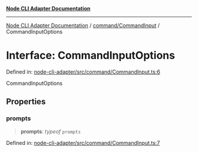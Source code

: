 [**Node CLI Adapter Documentation**](../../../README.md)

***

[Node CLI Adapter Documentation](../../../README.md) / [command/CommandInput](../README.md) / CommandInputOptions

# Interface: CommandInputOptions

Defined in: [node-cli-adapter/src/command/CommandInput.ts:6](https://github.com/stonemjs/node-cli-adapter/blob/8ef828e16ecc094567e6273802f11f5e24d2745e/src/command/CommandInput.ts#L6)

CommandInputOptions

## Properties

### prompts

> **prompts**: *typeof* `prompts`

Defined in: [node-cli-adapter/src/command/CommandInput.ts:7](https://github.com/stonemjs/node-cli-adapter/blob/8ef828e16ecc094567e6273802f11f5e24d2745e/src/command/CommandInput.ts#L7)

